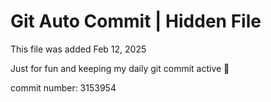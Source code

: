 # Git Auto Commit | Hidden File

This file was added Feb 12, 2025

Just for fun and keeping my daily git commit active 🤪

commit number: 3153954
